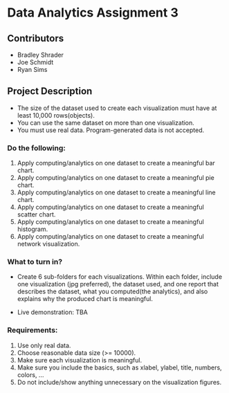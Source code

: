 # Data Analytics Assignment 3

## Contributors
- Bradley Shrader
- Joe Schmidt
- Ryan Sims

## Project Description

- The size of the dataset used to create each visualization must have at least 10,000 rows(objects). 
- You can use the same dataset on more than one visualization. 
- You must use real data. Program-generated data is not accepted.

### Do the following:
1. Apply computing/analytics on one dataset to create a meaningful bar chart.
2. Apply computing/analytics on one dataset to create a meaningful pie chart.
3. Apply computing/analytics on one dataset to create a meaningful line chart.
4. Apply computing/analytics on one dataset to create a meaningful scatter chart.
5. Apply computing/analytics on one dataset to create a meaningful histogram.
6. Apply computing/analytics on one dataset to create a meaningful network visualization.


### What to turn in?
- Create 6 sub-folders for each visualizations. Within each folder, include one visualization (jpg preferred), the dataset used, and one report that describes the dataset, what you computed(the analytics), and also explains why the produced chart is meaningful.

- Live demonstration: TBA

### Requirements:
1. Use only real data.
2. Choose reasonable data size (>= 10000).
3. Make sure each visualization is meaningful.
4. Make sure you include the basics, such as xlabel, ylabel, title, numbers, colors, ...
5. Do not include/show anything unnecessary on the visualization figures.
